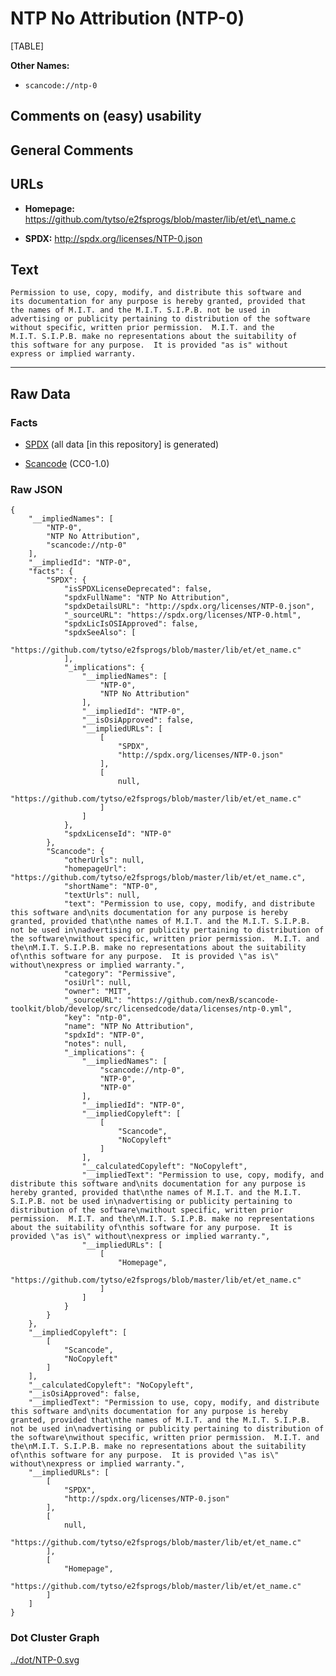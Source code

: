 NTP No Attribution (NTP-0)
==========================

[TABLE]

**Other Names:**

-   `scancode://ntp-0`

Comments on (easy) usability
----------------------------

General Comments
----------------

URLs
----

-   **Homepage:**
    https://github.com/tytso/e2fsprogs/blob/master/lib/et/et\_name.c

-   **SPDX:** http://spdx.org/licenses/NTP-0.json

Text
----

    Permission to use, copy, modify, and distribute this software and
    its documentation for any purpose is hereby granted, provided that
    the names of M.I.T. and the M.I.T. S.I.P.B. not be used in
    advertising or publicity pertaining to distribution of the software
    without specific, written prior permission.  M.I.T. and the
    M.I.T. S.I.P.B. make no representations about the suitability of
    this software for any purpose.  It is provided "as is" without
    express or implied warranty.

------------------------------------------------------------------------

Raw Data
--------

### Facts

-   [SPDX](https://spdx.org/licenses/NTP-0.html "SPDX") (all data \[in
    this repository\] is generated)

-   [Scancode](https://github.com/nexB/scancode-toolkit/blob/develop/src/licensedcode/data/licenses/ntp-0.yml "Scancode")
    (CC0-1.0)

### Raw JSON

    {
        "__impliedNames": [
            "NTP-0",
            "NTP No Attribution",
            "scancode://ntp-0"
        ],
        "__impliedId": "NTP-0",
        "facts": {
            "SPDX": {
                "isSPDXLicenseDeprecated": false,
                "spdxFullName": "NTP No Attribution",
                "spdxDetailsURL": "http://spdx.org/licenses/NTP-0.json",
                "_sourceURL": "https://spdx.org/licenses/NTP-0.html",
                "spdxLicIsOSIApproved": false,
                "spdxSeeAlso": [
                    "https://github.com/tytso/e2fsprogs/blob/master/lib/et/et_name.c"
                ],
                "_implications": {
                    "__impliedNames": [
                        "NTP-0",
                        "NTP No Attribution"
                    ],
                    "__impliedId": "NTP-0",
                    "__isOsiApproved": false,
                    "__impliedURLs": [
                        [
                            "SPDX",
                            "http://spdx.org/licenses/NTP-0.json"
                        ],
                        [
                            null,
                            "https://github.com/tytso/e2fsprogs/blob/master/lib/et/et_name.c"
                        ]
                    ]
                },
                "spdxLicenseId": "NTP-0"
            },
            "Scancode": {
                "otherUrls": null,
                "homepageUrl": "https://github.com/tytso/e2fsprogs/blob/master/lib/et/et_name.c",
                "shortName": "NTP-0",
                "textUrls": null,
                "text": "Permission to use, copy, modify, and distribute this software and\nits documentation for any purpose is hereby granted, provided that\nthe names of M.I.T. and the M.I.T. S.I.P.B. not be used in\nadvertising or publicity pertaining to distribution of the software\nwithout specific, written prior permission.  M.I.T. and the\nM.I.T. S.I.P.B. make no representations about the suitability of\nthis software for any purpose.  It is provided \"as is\" without\nexpress or implied warranty.",
                "category": "Permissive",
                "osiUrl": null,
                "owner": "MIT",
                "_sourceURL": "https://github.com/nexB/scancode-toolkit/blob/develop/src/licensedcode/data/licenses/ntp-0.yml",
                "key": "ntp-0",
                "name": "NTP No Attribution",
                "spdxId": "NTP-0",
                "notes": null,
                "_implications": {
                    "__impliedNames": [
                        "scancode://ntp-0",
                        "NTP-0",
                        "NTP-0"
                    ],
                    "__impliedId": "NTP-0",
                    "__impliedCopyleft": [
                        [
                            "Scancode",
                            "NoCopyleft"
                        ]
                    ],
                    "__calculatedCopyleft": "NoCopyleft",
                    "__impliedText": "Permission to use, copy, modify, and distribute this software and\nits documentation for any purpose is hereby granted, provided that\nthe names of M.I.T. and the M.I.T. S.I.P.B. not be used in\nadvertising or publicity pertaining to distribution of the software\nwithout specific, written prior permission.  M.I.T. and the\nM.I.T. S.I.P.B. make no representations about the suitability of\nthis software for any purpose.  It is provided \"as is\" without\nexpress or implied warranty.",
                    "__impliedURLs": [
                        [
                            "Homepage",
                            "https://github.com/tytso/e2fsprogs/blob/master/lib/et/et_name.c"
                        ]
                    ]
                }
            }
        },
        "__impliedCopyleft": [
            [
                "Scancode",
                "NoCopyleft"
            ]
        ],
        "__calculatedCopyleft": "NoCopyleft",
        "__isOsiApproved": false,
        "__impliedText": "Permission to use, copy, modify, and distribute this software and\nits documentation for any purpose is hereby granted, provided that\nthe names of M.I.T. and the M.I.T. S.I.P.B. not be used in\nadvertising or publicity pertaining to distribution of the software\nwithout specific, written prior permission.  M.I.T. and the\nM.I.T. S.I.P.B. make no representations about the suitability of\nthis software for any purpose.  It is provided \"as is\" without\nexpress or implied warranty.",
        "__impliedURLs": [
            [
                "SPDX",
                "http://spdx.org/licenses/NTP-0.json"
            ],
            [
                null,
                "https://github.com/tytso/e2fsprogs/blob/master/lib/et/et_name.c"
            ],
            [
                "Homepage",
                "https://github.com/tytso/e2fsprogs/blob/master/lib/et/et_name.c"
            ]
        ]
    }

### Dot Cluster Graph

[../dot/NTP-0.svg](../dot/NTP-0.svg "../dot/NTP-0.svg")